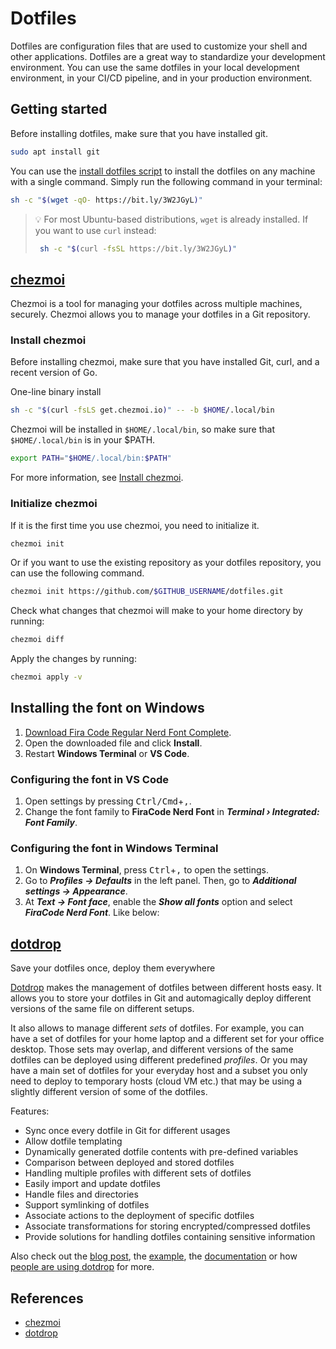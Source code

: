 # Dotfiles

Dotfiles are configuration files that are used to customize your shell and other applications. Dotfiles are a great way to standardize your development environment. You can use the same dotfiles in your local development environment, in your CI/CD pipeline, and in your production environment.

## Getting started

Before installing dotfiles, make sure that you have installed git.

```bash
sudo apt install git
```

You can use the [install dotfiles script](./scripts/install_dotfiles.sh) to install the dotfiles on any machine with a single command. Simply run the following command in your terminal:

```bash
sh -c "$(wget -qO- https://bit.ly/3W2JGyL)"
```

> 💡 For most Ubuntu-based distributions, `wget` is already installed. If you want to use `curl` instead:
>
> ```bash
>  sh -c "$(curl -fsSL https://bit.ly/3W2JGyL)"
> ```

## [chezmoi](https://chezmoi.io)

Chezmoi is a tool for managing your dotfiles across multiple machines, securely. Chezmoi allows you to manage your dotfiles in a Git repository.

### Install chezmoi

Before installing chezmoi, make sure that you have installed Git, curl, and a recent version of Go.

One-line binary install

```sh
sh -c "$(curl -fsLS get.chezmoi.io)" -- -b $HOME/.local/bin
```

Chezmoi will be installed in `$HOME/.local/bin`, so make sure that `$HOME/.local/bin` is in your $PATH.

```sh
export PATH="$HOME/.local/bin:$PATH"
```

For more information, see [Install chezmoi](https://www.chezmoi.io/install/).

### Initialize chezmoi

If it is the first time you use chezmoi, you need to initialize it.

```sh
chezmoi init
```

Or if you want to use the existing repository as your dotfiles repository, you can use the following command.

```sh
chezmoi init https://github.com/$GITHUB_USERNAME/dotfiles.git
```

Check what changes that chezmoi will make to your home directory by running:

```sh
chezmoi diff
```

Apply the changes by running:

```sh
chezmoi apply -v
```

## Installing the font on **Windows**

1. [Download Fira Code Regular Nerd Font Complete](https://github.com/ryanoasis/nerd-fonts/raw/HEAD/patched-fonts/FiraCode/Regular/complete/Fira%20Code%20Regular%20Nerd%20Font%20Complete.ttf).
2. Open the downloaded file and click **Install**.
3. Restart **Windows Terminal** or **VS Code**.

### Configuring the font in **VS Code**

1. Open settings by pressing <kbd>Ctrl/Cmd</kbd>+<kbd>,</kbd>.
2. Change the font family to **FiraCode Nerd Font** in **_Terminal › Integrated: Font Family_**.

### Configuring the font in **Windows Terminal**

1. On **Windows Terminal**, press <kbd>Ctrl</kbd>+<kbd>,</kbd> to open the settings.
2. Go to **_Profiles -> Defaults_** in the left panel. Then, go to **_Additional settings -> Appearance_**.
3. At **_Text -> Font face_**, enable the **_Show all fonts_** option and select **_FiraCode Nerd Font_**. Like below:

## [dotdrop](https://github.com/deadc0de6/dotdrop)

Save your dotfiles once, deploy them everywhere

[Dotdrop](https://github.com/deadc0de6/dotdrop) makes the management of dotfiles between different hosts easy.
It allows you to store your dotfiles in Git and automagically deploy
different versions of the same file on different setups.

It also allows to manage different *sets* of dotfiles.
For example, you can have a set of dotfiles for your home laptop and
a different set for your office desktop. Those sets may overlap, and different
versions of the same dotfiles can be deployed using different predefined *profiles*.
Or you may have a main set of dotfiles for your
everyday host and a subset you only need to deploy to temporary
hosts (cloud VM etc.) that may be using
a slightly different version of some of the dotfiles.

Features:

* Sync once every dotfile in Git for different usages
* Allow dotfile templating
* Dynamically generated dotfile contents with pre-defined variables
* Comparison between deployed and stored dotfiles
* Handling multiple profiles with different sets of dotfiles
* Easily import and update dotfiles
* Handle files and directories
* Support symlinking of dotfiles
* Associate actions to the deployment of specific dotfiles
* Associate transformations for storing encrypted/compressed dotfiles
* Provide solutions for handling dotfiles containing sensitive information

Also check out the [blog post](https://deadc0de.re/articles/dotfiles.html),
the [example](#getting-started), the [documentation](https://dotdrop.readthedocs.io/) or
how [people are using dotdrop](https://dotdrop.readthedocs.io/en/latest/misc/people-using-dotdrop/)
for more.


## References

- [chezmoi](https://chezmoi.io)
- [dotdrop](https://github.com/deadc0de6/dotdrop)
